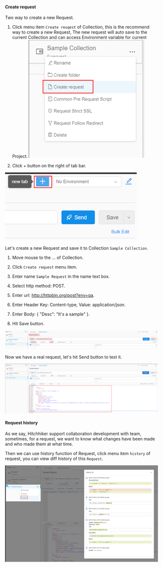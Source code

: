 #### Create request

Two way to create a new Request.

1. Click menu item `Create reuqest` of Collection, this is the recommend way to create a new Request, The new request will auto save to the current Collection and can access Environment variable for current Project.
![](https://raw.githubusercontent.com/brookshi/images/master/Hitchhiker/simple_tutorial/request_create_1.png)

2. Click + button on the right of tab bar.

![](https://raw.githubusercontent.com/brookshi/images/master/Hitchhiker/simple_tutorial/request_create_2.png)

Let's create a new Request and save it to Collection `Sample Collection`.

1. Move mouse to the ... of Collection.

2. Click `Create request` menu item.

3. Enter name `Sample Request` in the name text box.

4. Select http method: POST.

5. Enter url: http://httpbin.org/post?env=qa.

6. Enter Header Key: Content-type, Value: application/json.

7. Enter Body: { "Desc": "It's a sample" }.

8. Hit Save button.

![](https://raw.githubusercontent.com/brookshi/images/master/Hitchhiker/simple_tutorial/request_create_3.png)

Now we have a real request, let's hit Send button to test it.

![](https://raw.githubusercontent.com/brookshi/images/master/Hitchhiker/simple_tutorial/request_res.png)

#### Request history

As we say, Hitchhiker support collaboration development with team, sometimes, for a request, we want to know what changes have been made and who made them at what time. 

Then we can use history function of Request, click menu item `history` of request, you can view diff history of this `Request`.

![](https://raw.githubusercontent.com/brookshi/images/master/Hitchhiker/simple_tutorial/request_history.png)
